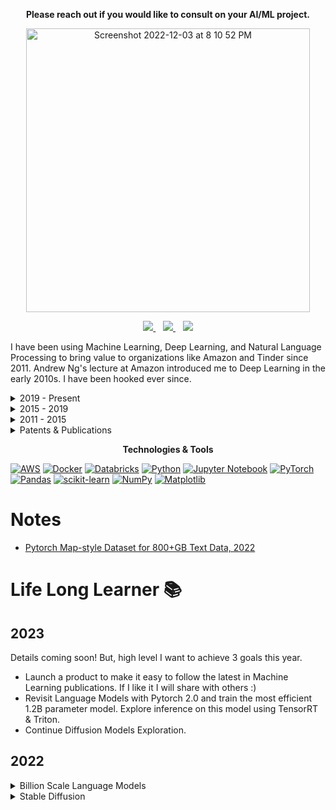 
<p align="center"><b>Please reach out if you would like to consult on your AI/ML project.</b></p>

<p align="center">
<img width="454" alt="Screenshot 2022-12-03 at 8 10 52 PM" src="https://user-images.githubusercontent.com/88844341/205474021-a1bae1a2-5570-4d31-a996-867945f692f4.png">
</p>

<p align="center">
  <a href="https://www.linkedin.com/in/abhishekpatnia/">
    <img src="https://img.shields.io/badge/linkedin-%230077B5.svg?&style=for-the-badge&logo=linkedin&logoColor=white" />
  </a>&nbsp;&nbsp;
  <a href="https://twitter.com/appliedml42">
    <img src="https://img.shields.io/badge/Twitter-1DA1F2?style=for-the-badge&logo=twitter&logoColor=white" />
  </a>&nbsp;&nbsp;
  <a href="mailto:appliedml42@gmail.com">
    <img src="https://img.shields.io/badge/Gmail-D14836?style=for-the-badge&logo=gmail&logoColor=white" />
  </a>
</p>

I have been using Machine Learning, Deep Learning, and Natural Language Processing to bring value to organizations like Amazon and Tinder since 2011. Andrew Ng's lecture at Amazon introduced me to Deep Learning in the early 2010s. I have been hooked ever since. 

<details><summary>2019 - Present</summary>

## Staff Machine Learning Engineer & Technical Lead, Trust&Safety@Tinder

+ Lead a team of Machine Learning Engineers(dotted line reporting) that is responsible for significant Trust and Safety KPIs. Responsible for hiring, mentoring, and team charter.
+ Pioneered the idea of using human moderation logs to generate weakly labeled training data at Tinder.
+ Led the team’s adoption of CNNs and Transformers for all text classification projects. Significant contributions include setting up from-scratch pre-training patterns for Transformers, Domain-specific tokenization, and text pre-processing algorithms to handle adversarial behavior.
+ Created and led (dotted line) the Escalation and Early Warning team. This team of analysts is responsible for tracking global Trust and Safety KPIs and continuously optimizing detection strategies. Invented KPIs that Trust and Safety org adopted to measure OKRs. This team also provides continuous       feedback to MLEs on new trends and keeps them updated on where to focus while improving their models.
+ Invented many high ROI and robust non-ML detection algorithms. Significantly ones include combining user reporting with early-in-the-funnel signals to catch bad actors robustly and anomaly detection in user-generated text content.
</details>

<details><summary>2015 - 2019</summary>

## Senior Applied Scientist & Technical Lead, Search Experience@Amazon

+ Technical Lead for a team of 6 Applied Scientists working on query understanding.
+ Led the R&D and deployment of Search Experience's first query -> category Deep Learning model. This was a Recurrent Neural Network text classification model trained on months of search logs. This model became the foundation for many other products in the team that needed an understanding of query categories.
+ Pioneered GPU-enabled development, training, inference practices, and infrastructure for Deep Learning in the team. This infrastructure is based on AWS Batch and Docker.
</details>

<details><summary>2011 - 2015</summary>

## Software Engineer, Kindle@Amazon
  
+ Founding engineer on the X-Ray team. This feature identifies topics, characters, images, and important sections of a book. This information is presented to the user in a intuitive user interface. This feature is part of the Amazon Kindle reading experience.
+ Developed algorithms to associate the different aliases used for a character to a single entity. For example, the algorithm will ensure that Mr. Potter and Harry Potter are associated with the same character.
+ Generated n-gram count statistics across the whole Kindle catalog using Map-Reduce and Dynamo DB. This data is used for topic modeling. 
+ Developed the algorithms for identifying critical passages in a book by crowd-sourcing highlight behavior across all Kindle users.
</details>

<details><summary>Patents & Publications</summary>
  
+ Text Classifiers for Small Scale Relevance
+ [Digital Content excerpt Identification](https://patents.google.com/patent/US9910916B1/en)
+ [Identifying entities in a digital work](https://patents.google.com/patent/US9639518B1/en)
+ [Identifying topics in a digital work](https://patents.google.com/patent/US9613003B1/en)
+ [Visual representation of supplemental information for a digital work • Providing supplemental information for a digital work](https://patents.google.com/patent/US20130080881A1/en)
+ [Providing supplemental information for a digital work](https://patents.google.com/patent/US8842085B1/en)
+ [Presenting content in multiple languages](https://patents.google.com/patent/US9684641B1/en)
+ [Providing supplemental information for a digital work in a user interface](https://patents.google.com/patent/US9128581B1/en)
+ [Navigating supplemental information for a digital work](https://patents.google.com/patent/US9471547B1/en)
+ [Display screen having a graphical user interface for providing supplemental information of a digital work](https://patents.google.com/patent/USD674810S1/en)
+ [Layout-aware text extraction from full-text PDF of scientific articles](https://scfbm.biomedcentral.com/articles/10.1186/1751-0473-7-7)
</details>

<p align="center"><b>Technologies & Tools</b></p>

[![AWS](https://img.shields.io/badge/AWS-%23FF9900.svg?style=for-the-badge&logo=amazon-aws&logoColor=white)](https://aws.amazon.com)
[![Docker](https://img.shields.io/badge/docker-%230db7ed.svg?style=for-the-badge&logo=docker&logoColor=white)](https://www.docker.com)
[![Databricks](https://img.shields.io/badge/Databricks-FF3621?style=for-the-badge&logo=Databricks&logoColor=white)](https://www.databricks.com)
[![Python](https://img.shields.io/badge/Python-3776AB?style=for-the-badge&logo=python&logoColor=white)](https://www.python.org)
[![Jupyter Notebook](https://img.shields.io/badge/jupyter-%23FA0F00.svg?style=for-the-badge&logo=jupyter&logoColor=white)](https://jupyter.org)
[![PyTorch](https://img.shields.io/badge/PyTorch-%23EE4C2C.svg?style=for-the-badge&logo=PyTorch&logoColor=white)](https://pytorch.org)
[![Pandas](https://img.shields.io/badge/pandas-%23150458.svg?style=for-the-badge&logo=pandas&logoColor=white)](https://pandas.pydata.org)
[![scikit-learn](https://img.shields.io/badge/scikit--learn-%23F7931E.svg?style=for-the-badge&logo=scikit-learn&logoColor=white)](https://scikit-learn.org/stable/)
[![NumPy](https://img.shields.io/badge/numpy-%23013243.svg?style=for-the-badge&logo=numpy&logoColor=white)](https://numpy.org)
[![Matplotlib](https://img.shields.io/badge/Matplotlib-%23ffffff.svg?style=for-the-badge&logo=Matplotlib&logoColor=black)](https://matplotlib.org)

# Notes
- [Pytorch Map-style Dataset for 800+GB Text Data, 2022](https://wandb.ai/appliedml42/language_modeling/reports/Pytorch-Map-style-Dataset-for-800-GB-Text-Data--VmlldzoyMDk3NDgx)

# Life Long Learner 📚
## 2023
Details coming soon! But, high level I want to achieve 3 goals this year.
* Launch a product to make it easy to follow the latest in Machine Learning publications. If I like it I will share with others :) 
* Revisit Language Models with Pytorch 2.0 and train the most efficient 1.2B parameter model. Explore inference on this model using TensorRT & Triton.
* Continue Diffusion Models Exploration.
## 2022
<details><summary>Billion Scale Language Models</summary>
  
Billion-scale language models like GPT-2 and GPT-3 and their derivatives have become essential models for accomplishing traditional NLP tasks like classifications. At the same time, they have opened the door to possibilities like code generation. Understanding and training these models require a deep understanding of Transformers and how to train them across multiple GPUs on billions of tokens. In these experiments, I am learning how to train billion parameter models on multiple GPUs on billions of tokens. For more details, go to this [repository](https://github.com/appliedml42/language-modeling). 
</details>

<details><summary>Stable Diffusion</summary>

Stable Diffusion is revolutionizing the Generative AI field. New text-to-image models like DreamBooth are making art accessible to many more people. My personal experience is in Natural Language Processing; however, lucky for me, FastAI just released a new course on Stable Diffusion. I am excited to learn and follow along—more details in this [repository](https://github.com/appliedml42/fastai-stable-diffusion). 
</details>

